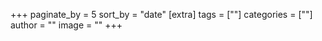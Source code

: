 +++
paginate_by = 5
sort_by = "date"
[extra]
tags = [""]
categories = [""]
author = ""
image = ""
+++
